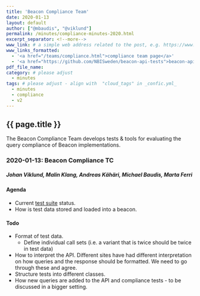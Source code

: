 ```yaml
---
title: 'Beacon Compliance Team'
date: 2020-01-13
layout: default
author: ["@mbaudis", "@viklund"]
permalink: /minutes/compliance-minutes-2020.html
excerpt_separator: <!--more-->
www_link: # a simple web address related to the post, e.g. https://www.ga4gh.org
www_links_formatted:
  - '<a href="/teams/compliance.html">compliance team page</a>'
  - '<a href="https://github.com/NBISweden/beacon-api-tests">beacon-api-tests Repository</a>'
pdf_file_name: 
category: # please adjust
  - minutes
tags: # please adjust - align with  "cloud_tags" in _confic.yml_
  - minutes
  - compliance
  - v2
---
```


## {{ page.title }}

The Beacon Compliance Team develops tests & tools for evaluating the query 
compliance of Beacon implementations.
 
<!--more-->

### 2020-01-13: Beacon Compliance TC

##### Johan Viklund, Malin Klang, Andreas Kähäri, Michael Baudis, Marta Ferri

#### Agenda

* Current [test suite](https://github.com/NBISweden/beacon-api-tests) status.
* How is test data stored and loaded into a beacon.

#### Todo

* Format of test data.
    - Define individual call sets (i.e. a variant that is twice should be twice in test data)
* How to interpret the API. Different sites have had different interpretation on how queries and the response should be formatted. We need to go through these and agree.
* Structure tests into different classes.
* How new queries are added to the API and compliance tests - to be discussed in a bigger setting.


